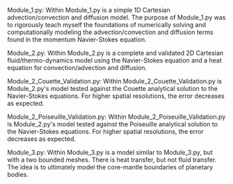 Module_1.py:
Within Module_1.py is a simple 1D Cartesian advection/convection and diffusion model. The purpose of Module_1.py was to rigorously teach 
myself the foundations of numerically solving and computationally modeling the advection/convection and diffusion terms found in the 
momentum Navier-Stokes equation.

Module_2.py:
Within Module_2.py is a complete and validated 2D Cartesian fluid/thermo-dynamics model using the Navier-Stokes equation and a heat equation 
for convection/advection and diffusion. 

Module_2_Couette_Validation.py:
Within Module_2_Couette_Validation.py is Module_2.py's model tested against the Couette analytical solution to the Navier-Stokes equations. 
For higher spatial resolutions, the error decreases as expected. 

Module_2_Poiseuille_Validation.py:
Within Module_2_Poiseuille_Validation.py is Module_2.py's model tested against the Poiseuille analytical solution to the Navier-Stokes equations. 
For higher spatial resolutions, the error decreases as expected. 

Module_3.py:
Within Module_3.py is a model similar to Module_3.py, but with a two bounded meshes. There is heat transfer, but not fluid transfer. The idea 
is to ultimately model the core-mantle boundaries of planetary bodies. 
